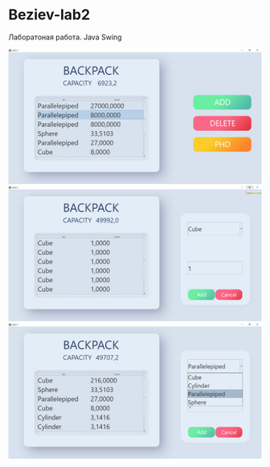 # Beziev-lab2
Лаборатоная работа. Java Swing

![alt text](https://github.com/TimurBeziev/Beziev-lab2/blob/Lab2/src/img/1.png)
![alt text](https://github.com/TimurBeziev/Beziev-lab2/blob/Lab2/src/img/2.png)
![alt text](https://github.com/TimurBeziev/Beziev-lab2/blob/Lab2/src/img/3.png)

